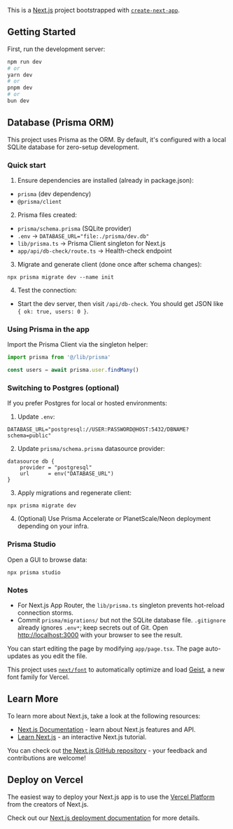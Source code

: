 This is a [Next.js](https://nextjs.org) project bootstrapped with [`create-next-app`](https://nextjs.org/docs/app/api-reference/cli/create-next-app).

## Getting Started

First, run the development server:

```bash
npm run dev
# or
yarn dev
# or
pnpm dev
# or
bun dev
```

## Database (Prisma ORM)

This project uses Prisma as the ORM. By default, it's configured with a local SQLite database for zero-setup development.

### Quick start

1) Ensure dependencies are installed (already in package.json):

- `prisma` (dev dependency)
- `@prisma/client`

2) Prisma files created:

- `prisma/schema.prisma` (SQLite provider)
- `.env` → `DATABASE_URL="file:./prisma/dev.db"`
- `lib/prisma.ts` → Prisma Client singleton for Next.js
- `app/api/db-check/route.ts` → Health-check endpoint

3) Migrate and generate client (done once after schema changes):

```
npx prisma migrate dev --name init
```

4) Test the connection:

- Start the dev server, then visit `/api/db-check`. You should get JSON like `{ ok: true, users: 0 }`.

### Using Prisma in the app

Import the Prisma Client via the singleton helper:

```ts
import prisma from '@/lib/prisma'

const users = await prisma.user.findMany()
```

### Switching to Postgres (optional)

If you prefer Postgres for local or hosted environments:

1) Update `.env`:

```
DATABASE_URL="postgresql://USER:PASSWORD@HOST:5432/DBNAME?schema=public"
```

2) Update `prisma/schema.prisma` datasource provider:

```
datasource db {
	provider = "postgresql"
	url      = env("DATABASE_URL")
}
```

3) Apply migrations and regenerate client:

```
npx prisma migrate dev
```

4) (Optional) Use Prisma Accelerate or PlanetScale/Neon deployment depending on your infra.

### Prisma Studio

Open a GUI to browse data:

```
npx prisma studio
```

### Notes

- For Next.js App Router, the `lib/prisma.ts` singleton prevents hot-reload connection storms.
- Commit `prisma/migrations/` but not the SQLite database file. `.gitignore` already ignores `.env*`; keep secrets out of Git.
Open [http://localhost:3000](http://localhost:3000) with your browser to see the result.

You can start editing the page by modifying `app/page.tsx`. The page auto-updates as you edit the file.

This project uses [`next/font`](https://nextjs.org/docs/app/building-your-application/optimizing/fonts) to automatically optimize and load [Geist](https://vercel.com/font), a new font family for Vercel.

## Learn More

To learn more about Next.js, take a look at the following resources:

- [Next.js Documentation](https://nextjs.org/docs) - learn about Next.js features and API.
- [Learn Next.js](https://nextjs.org/learn) - an interactive Next.js tutorial.

You can check out [the Next.js GitHub repository](https://github.com/vercel/next.js) - your feedback and contributions are welcome!

## Deploy on Vercel

The easiest way to deploy your Next.js app is to use the [Vercel Platform](https://vercel.com/new?utm_medium=default-template&filter=next.js&utm_source=create-next-app&utm_campaign=create-next-app-readme) from the creators of Next.js.

Check out our [Next.js deployment documentation](https://nextjs.org/docs/app/building-your-application/deploying) for more details.

